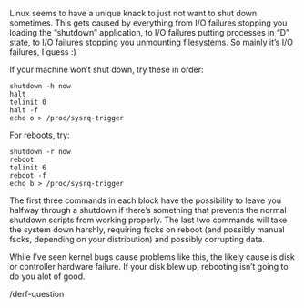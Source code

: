 <!--# set var="title" value="Rebooting Linux when it doesn't feel like it" -->
<!--# set var="date" value="2006-02-02" -->

<!--# include file="include/top.html" -->

Linux seems to have a unique knack to just not want to shut down sometimes. This gets caused by everything from I/O failures stopping you loading the “shutdown” application, to I/O failures putting processes in “D” state, to I/O failures stopping you unmounting filesystems. So mainly it’s I/O failures, I guess :)

If your machine won’t shut down, try these in order:

	shutdown -h now
	halt
	telinit 0
	halt -f
	echo o > /proc/sysrq-trigger

For reboots, try:

	shutdown -r now
	reboot
	telinit 6
	reboot -f
	echo b > /proc/sysrq-trigger

The first three commands in each block have the possibility to leave you halfway through a shutdown if there’s something that prevents the normal shutdown scripts from working properly. The last two commands will take the system down harshly, requiring fscks on reboot (and possibly manual fscks, depending on your distribution) and possibly corrupting data.

While I’ve seen kernel bugs cause problems like this, the likely cause is disk or controller hardware failure. If your disk blew up, rebooting isn’t going to do you alot of good.

/derf-question

<!--# include file="include/bottom.html" -->
